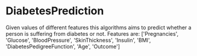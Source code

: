 # DiabetesPrediction
Given values of different features this algorithms aims to predict whether a person is suffering from diabetes or not.
Features are:
['Pregnancies', 'Glucose', 'BloodPressure', 'SkinThickness', 'Insulin', 'BMI', 'DiabetesPedigreeFunction', 'Age', 'Outcome']
